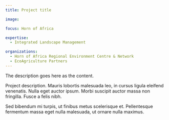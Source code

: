 ```yaml
---
title: Project title

image: 

focus: Horn of Africa

expertise:
  - Integrated Landscape Management

organizations:
  - Horn of Africa Regional Environment Centre & Network
  - EcoAgriculture Partners
---
```

The description goes here as the content.

Project description. Mauris lobortis malesuada leo, in cursus ligula eleifend venenatis. Nulla eget auctor ipsum. Morbi suscipit auctor massa non fringilla. Fusce a felis nibh.

Sed bibendum mi turpis, ut finibus metus scelerisque et. Pellentesque fermentum massa eget nulla malesuada, ut ornare nulla maximus.